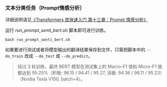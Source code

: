 ### 文本分类任务（Prompt情感分析）

详细说明请见[《Transformers 库快速入门 第十三章：Prompt 情感分析》](https://transformers.run/nlp/2022-10-10-transformers-note-10.html)

运行 *run_prompt_senti_bert.sh* 脚本即可进行训练。

```
bash run_prompt_senti_bert.sh
```

如果要进行测试或者将模型输出的翻译结果保存到文件，只需把脚本中的 `--do_train` 改成 `--do_test` 或 `--do_predict`。

> 经过 3 轮训练，最终 BERT 模型在测试集上的 Macro-F1 值和 Micro-F1 值都达到 95.25%（积极: 96.15 / 94.41 / 95.27, 消极: 94.36 / 96.11 / 95.23）（Nvidia Tesla V100, batch=4）。
